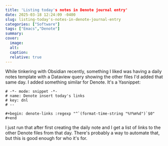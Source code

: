 ```yaml
---
title: 'Listing today's notes in Denote journal entry'
date: 2025-03-18 12:24:09 -0400
slug: listing-today's-notes-in-denote-journal-entry
categories: ["Software"]
tags: ["Emacs","Denote"]
summary: 
cover: 
  image: 
  alt: 
  caption: 
  relative: true
---
```


While tinkering with Obsidian recently, something I liked was having a daily notes template with a Dataview query showing the other files I'd added that same day. I added something similar for Denote. It's a Yasnippet:

```emacs-lisp
# -*- mode: snippet -*-
# name: Denote insert today's links
# key: dnl
# --

#+begin: denote-links :regexp "^`(format-time-string "%Y%m%d")`$0"
#+end
```

I just run that after first creating the daily note and I get a list of links to the other Denote files from that day. There's probably a way to automate that, but this is good enough for who it's for.
